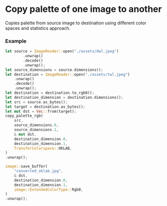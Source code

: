 # Copy palette of one image to another

Copies palette from source image to destination using different color spaces and statistics approach.

### Example

```rust
let source = ImageReader::open("./assets/dwl.jpeg")
        .unwrap()
        .decode()
        .unwrap();
let source_dimensions = source.dimensions();
let destination = ImageReader::open("./assets/twl.jpeg")
    .unwrap()
    .decode()
    .unwrap();
let destination = destination.to_rgb8();
let destination_dimension = destination.dimensions();
let src = source.as_bytes();
let target = destination.as_bytes();
let mut dst = Vec::from(target);
copy_palette_rgb(
    src,
    source_dimensions.0,
    source_dimensions.1,
    & mut dst,
    destination_dimension.0,
    destination_dimension.1,
    TransferColorspace::OKLAB,
)
.unwrap();

image::save_buffer(
    "converted_oklab.jpg",
    & dst,
    destination_dimension.0,
    destination_dimension.1,
    image::ExtendedColorType::Rgb8,
)
.unwrap();
```